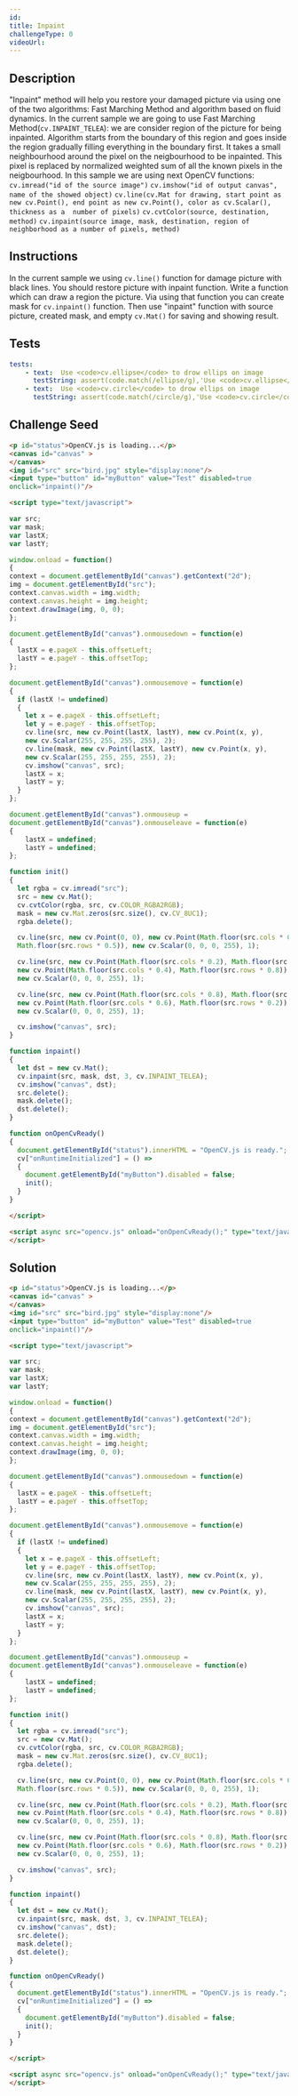 ```yaml
---
id:
title: Inpaint
challengeType: 0
videoUrl:
---
```


## Description
<section id='description'>
"Inpaint" method will help you restore your damaged picture via using one of the two algorithms: Fast Marching Method and algorithm based on fluid dynamics. In the current sample we are going to use Fast Marching Method(<code>cv.INPAINT_TELEA</code>): we are consider region of the picture for being inpainted. Algorithm starts from the boundary of this region and goes inside the region gradually filling everything in the boundary first. It takes a small neighbourhood around the pixel on the neigbourhood to be inpainted. This pixel is replaced by normalized weighted sum of all the known pixels in the neigbourhood.
In this sample we are using next OpenCV functions:
<code>cv.imread("id of the source image")</code>
<code>cv.imshow("id of output canvas", name of the showed object)</code>
<code>cv.line(cv.Mat for drawing, start point as new cv.Point(), end point as new cv.Point(), color as cv.Scalar(), thickness as a  number of pixels)</code>
<code>cv.cvtColor(source, destination, method)</code>
<code>cv.inpaint(source image, mask, destination, region of neighborhood as a number of pixels, method)</code>
</section>

## Instructions
<section id='instructions'>
In the current sample we using <code>cv.line()</code> function for damage picture with black lines. You should restore picture with inpaint function.
Write a function which can draw a region the picture. Via using that function you can create mask for <code>cv.inpaint()</code> function. Then use "inpaint" function with source picture, created mask, and empty <code>cv.Mat()</code> for saving and showing result.
</section>

## Tests
<section id='tests'>

```yml
tests:
    - text:  Use <code>cv.ellipse</code> to drow ellips on image
      testString: assert(code.match(/ellipse/g),'Use <code>cv.ellipse</code> to drow an ellips image');
    - text:  Use <code>cv.circle</code> to drow ellips on image
      testString: assert(code.match(/circle/g),'Use <code>cv.circle</code> to drow an ellips image');
```
</section>

## Challenge Seed

<section id='challengeSeed'>

<div id='html-seed'>

```html
<p id="status">OpenCV.js is loading...</p>
<canvas id="canvas" >
</canvas>
<img id="src" src="bird.jpg" style="display:none"/>
<input type="button" id="myButton" value="Test" disabled=true
onclick="inpaint()"/>

<script type="text/javascript">

var src;
var mask;
var lastX;
var lastY;

window.onload = function()
{
context = document.getElementById("canvas").getContext("2d");
img = document.getElementById("src");
context.canvas.width = img.width;
context.canvas.height = img.height;
context.drawImage(img, 0, 0);
};

document.getElementById("canvas").onmousedown = function(e)
{
  lastX = e.pageX - this.offsetLeft;
  lastY = e.pageY - this.offsetTop;
};

document.getElementById("canvas").onmousemove = function(e)
{
  if (lastX != undefined)
  {
    let x = e.pageX - this.offsetLeft;
    let y = e.pageY - this.offsetTop;
    cv.line(src, new cv.Point(lastX, lastY), new cv.Point(x, y),
    new cv.Scalar(255, 255, 255, 255), 2);
    cv.line(mask, new cv.Point(lastX, lastY), new cv.Point(x, y),
    new cv.Scalar(255, 255, 255, 255), 2);
    cv.imshow("canvas", src);
    lastX = x;
    lastY = y;
  }
};

document.getElementById("canvas").onmouseup =
document.getElementById("canvas").onmouseleave = function(e)
{
    lastX = undefined;
    lastY = undefined;
};

function init()
{
  let rgba = cv.imread("src");
  src = new cv.Mat();
  cv.cvtColor(rgba, src, cv.COLOR_RGBA2RGB);
  mask = new cv.Mat.zeros(src.size(), cv.CV_8UC1);
  rgba.delete();

  cv.line(src, new cv.Point(0, 0), new cv.Point(Math.floor(src.cols * 0.5),
  Math.floor(src.rows * 0.5)), new cv.Scalar(0, 0, 0, 255), 1);

  cv.line(src, new cv.Point(Math.floor(src.cols * 0.2), Math.floor(src.rows * 0.4)),
  new cv.Point(Math.floor(src.cols * 0.4), Math.floor(src.rows * 0.8)),
  new cv.Scalar(0, 0, 0, 255), 1);

  cv.line(src, new cv.Point(Math.floor(src.cols * 0.8), Math.floor(src.rows * 0.9)),
  new cv.Point(Math.floor(src.cols * 0.6), Math.floor(src.rows * 0.2)),
  new cv.Scalar(0, 0, 0, 255), 1);

  cv.imshow("canvas", src);
}

function inpaint()
{
  let dst = new cv.Mat();
  cv.inpaint(src, mask, dst, 3, cv.INPAINT_TELEA);
  cv.imshow("canvas", dst);
  src.delete();
  mask.delete();
  dst.delete();
}

function onOpenCvReady()
{
  document.getElementById("status").innerHTML = "OpenCV.js is ready.";
  cv["onRuntimeInitialized"] = () =>
  {
    document.getElementById("myButton").disabled = false;
    init();
  }
}

</script>

<script async src="opencv.js" onload="onOpenCvReady();" type="text/javascript">
</script>
```
</div>
</section>

## Solution
<section id='solution'>

```html
<p id="status">OpenCV.js is loading...</p>
<canvas id="canvas" >
</canvas>
<img id="src" src="bird.jpg" style="display:none"/>
<input type="button" id="myButton" value="Test" disabled=true
onclick="inpaint()"/>

<script type="text/javascript">

var src;
var mask;
var lastX;
var lastY;

window.onload = function()
{
context = document.getElementById("canvas").getContext("2d");
img = document.getElementById("src");
context.canvas.width = img.width;
context.canvas.height = img.height;
context.drawImage(img, 0, 0);
};

document.getElementById("canvas").onmousedown = function(e)
{
  lastX = e.pageX - this.offsetLeft;
  lastY = e.pageY - this.offsetTop;
};

document.getElementById("canvas").onmousemove = function(e)
{
  if (lastX != undefined)
  {
    let x = e.pageX - this.offsetLeft;
    let y = e.pageY - this.offsetTop;
    cv.line(src, new cv.Point(lastX, lastY), new cv.Point(x, y),
    new cv.Scalar(255, 255, 255, 255), 2);
    cv.line(mask, new cv.Point(lastX, lastY), new cv.Point(x, y),
    new cv.Scalar(255, 255, 255, 255), 2);
    cv.imshow("canvas", src);
    lastX = x;
    lastY = y;
  }
};

document.getElementById("canvas").onmouseup =
document.getElementById("canvas").onmouseleave = function(e)
{
    lastX = undefined;
    lastY = undefined;
};

function init()
{
  let rgba = cv.imread("src");
  src = new cv.Mat();
  cv.cvtColor(rgba, src, cv.COLOR_RGBA2RGB);
  mask = new cv.Mat.zeros(src.size(), cv.CV_8UC1);
  rgba.delete();

  cv.line(src, new cv.Point(0, 0), new cv.Point(Math.floor(src.cols * 0.5),
  Math.floor(src.rows * 0.5)), new cv.Scalar(0, 0, 0, 255), 1);

  cv.line(src, new cv.Point(Math.floor(src.cols * 0.2), Math.floor(src.rows * 0.4)),
  new cv.Point(Math.floor(src.cols * 0.4), Math.floor(src.rows * 0.8)),
  new cv.Scalar(0, 0, 0, 255), 1);

  cv.line(src, new cv.Point(Math.floor(src.cols * 0.8), Math.floor(src.rows * 0.9)),
  new cv.Point(Math.floor(src.cols * 0.6), Math.floor(src.rows * 0.2)),
  new cv.Scalar(0, 0, 0, 255), 1);

  cv.imshow("canvas", src);
}

function inpaint()
{
  let dst = new cv.Mat();
  cv.inpaint(src, mask, dst, 3, cv.INPAINT_TELEA);
  cv.imshow("canvas", dst);
  src.delete();
  mask.delete();
  dst.delete();
}

function onOpenCvReady()
{
  document.getElementById("status").innerHTML = "OpenCV.js is ready.";
  cv["onRuntimeInitialized"] = () =>
  {
    document.getElementById("myButton").disabled = false;
    init();
  }
}

</script>

<script async src="opencv.js" onload="onOpenCvReady();" type="text/javascript">
</script>
```

</section>

